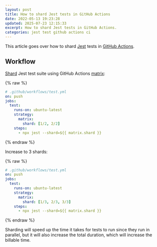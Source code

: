 ```yaml
---
layout: post
title: How to shard Jest tests in GitHub Actions
date: 2022-05-13 19:23:28
updated: 2025-07-23 12:15:33
excerpt: How to shard Jest tests in GitHub Actions.
categories: jest test github actions ci
---
```


This article goes over how to shard [Jest](https://jestjs.io/) tests in [GitHub Actions](https://github.com/features/actions).

## Workflow

[Shard](https://jestjs.io/docs/cli#--shard) Jest test suite using GitHub Actions [matrix](https://docs.github.com/actions/using-jobs/using-a-matrix-for-your-jobs):

{% raw %}

```yml
# .github/workflows/test.yml
on: push
jobs:
  test:
    runs-on: ubuntu-latest
    strategy:
      matrix:
        shard: [1/2, 2/2]
    steps:
      - npx jest --shard=${{ matrix.shard }}
```

{% endraw %}

Increase to 3 shards:

{% raw %}

```yml
# .github/workflows/test.yml
on: push
jobs:
  test:
    runs-on: ubuntu-latest
    strategy:
      matrix:
        shard: [1/3, 2/3, 3/3]
    steps:
      - npx jest --shard=${{ matrix.shard }}
```

{% endraw %}

Sharding will speed up the time it takes for tests to run since they run in parallel, but it will also increase the total duration, which will increase the billable time.
